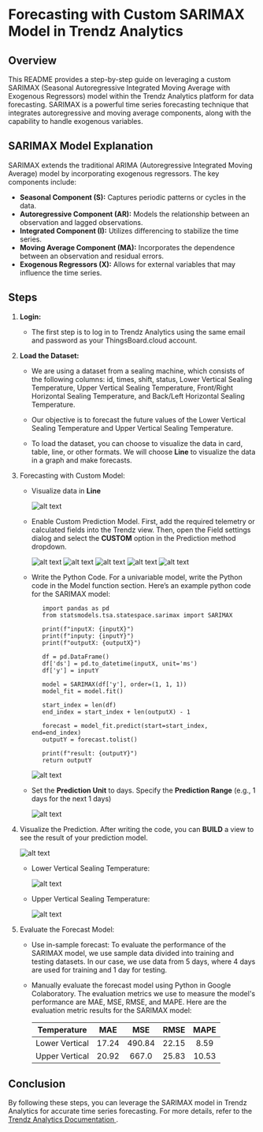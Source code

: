 # Forecasting with Custom SARIMAX Model in Trendz Analytics

## **Overview**

This README provides a step-by-step guide on leveraging a custom SARIMAX (Seasonal Autoregressive Integrated Moving Average with Exogenous Regressors) model within the Trendz Analytics platform for data forecasting. SARIMAX is a powerful time series forecasting technique that integrates autoregressive and moving average components, along with the capability to handle exogenous variables.

## SARIMAX Model Explanation

SARIMAX extends the traditional ARIMA (Autoregressive Integrated Moving Average) model by incorporating exogenous regressors. The key components include:

- **Seasonal Component (S):** Captures periodic patterns or cycles in the data.
- **Autoregressive Component (AR):** Models the relationship between an observation and lagged observations.
- **Integrated Component (I):** Utilizes differencing to stabilize the time series.
- **Moving Average Component (MA):** Incorporates the dependence between an observation and residual errors.
- **Exogenous Regressors (X):** Allows for external variables that may influence the time series.

## **Steps**

1. **Login:**

   - The first step is to log in to Trendz Analytics using the same email and password as your ThingsBoard.cloud account.

2. **Load the Dataset:**

   - We are using a dataset from a sealing machine, which consists of the following columns: id, times, shift, status, Lower Vertical Sealing Temperature, Upper Vertical Sealing Temperature, Front/Right Horizontal Sealing Temperature, and Back/Left Horizontal Sealing Temperature.

   - Our objective is to forecast the future values of the Lower Vertical Sealing Temperature and Upper Vertical Sealing Temperature.

   - To load the dataset, you can choose to visualize the data in card, table, line, or other formats. We will choose **Line** to visualize the data in a graph and make forecasts.

3. Forecasting with Custom Model:

   - Visualize data in **Line**

     ![alt text](images/custom_SARIMAX/line.png)

   - Enable Custom Prediction Model. First, add the required telemetry or calculated fields into the Trendz view. Then, open the Field settings dialog and select the **CUSTOM** option in the Prediction method dropdown.

     ![alt text](images/custom_SARIMAX/date.png)
     ![alt text](images/custom_SARIMAX/group.png)
     ![alt text](images/custom_SARIMAX/avg.png)
     ![alt text](images/custom_SARIMAX/fillgap.png)
     ![alt text](images/custom_SARIMAX/pred.png)

   - Write the Python Code. For a univariable model, write the Python code in the Model function section. Here’s an example python code for the SARIMAX model:

     ```
        import pandas as pd
        from statsmodels.tsa.statespace.sarimax import SARIMAX

        print(f"inputX: {inputX}")
        print(f"inputy: {inputY}")
        print(f"outputX: {outputX}")

        df = pd.DataFrame()
        df['ds'] = pd.to_datetime(inputX, unit='ms')
        df['y'] = inputY

        model = SARIMAX(df['y'], order=(1, 1, 1))
        model_fit = model.fit()

        start_index = len(df)
        end_index = start_index + len(outputX) - 1

        forecast = model_fit.predict(start=start_index, end=end_index)
        outputY = forecast.tolist()

        print(f"result: {outputY}")
        return outputY
     ```

     ![alt text](images/custom_SARIMAX/code.png)

   - Set the **Prediction Unit** to days. Specify the **Prediction Range** (e.g., 1 days for the next 1 days)

     ![alt text](images/custom_SARIMAX/range.png)

4. Visualize the Prediction. After writing the code, you can **BUILD** a view to see the result of your prediction model.

   ![alt text](images/custom_SARIMAX/build.png)

   - Lower Vertical Sealing Temperature:

     ![alt text](images/custom_SARIMAX/result_vb.png)

   - Upper Vertical Sealing Temperature:

     ![alt text](images/custom_SARIMAX/result_va.png)

5. Evaluate the Forecast Model:

   - Use in-sample forecast: To evaluate the performance of the SARIMAX model, we use sample data divided into training and testing datasets. In our case, we use data from 5 days, where 4 days are used for training and 1 day for testing.
   - Manually evaluate the forecast model using Python in Google Colaboratory. The evaluation metrics we use to measure the model's performance are MAE, MSE, RMSE, and MAPE. Here are the evaluation metric results for the SARIMAX model:

     |  Temperature   | MAE | MSE | RMSE | MAPE |
     | :------------: | :-: | :-: | :--: | :--: |
     | Lower Vertical |  17.24  |  490.84  |  22.15   |  8.59   |
     | Upper Vertical |  20.92  |  667.0  |  25.83   |  10.53   |

## Conclusion

By following these steps, you can leverage the SARIMAX model in Trendz Analytics for accurate time series forecasting. For more details, refer to the [Trendz Analytics Documentation ](https://thingsboard.io/docs/trendz/).

